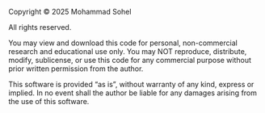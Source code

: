 Copyright © 2025 Mohammad Sohel

All rights reserved.

You may view and download this code for personal, non-commercial research and educational use only.
You may NOT reproduce, distribute, modify, sublicense, or use this code for any commercial purpose without prior written permission from the author.

This software is provided “as is”, without warranty of any kind, express or implied.
In no event shall the author be liable for any damages arising from the use of this software.

